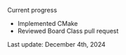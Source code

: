 Current progress

- Implemented CMake
- Reviewed Board Class pull request 

Last update: December 4th, 2024